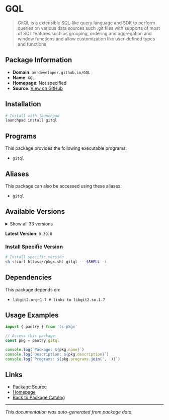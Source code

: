 # GQL

> GitQL is a extensible SQL-like query language and SDK to perform queries on various data sources such .git files with supports of most of SQL features such as grouping, ordering and aggregation and window functions and allow customization like user-defined types and functions

## Package Information

- **Domain**: `amrdeveloper.github.io/GQL`
- **Name**: `GQL`
- **Homepage**: Not specified
- **Source**: [View on GitHub](https://github.com/pkgxdev/pantry/tree/main/projects/amrdeveloper.github.io/GQL/package.yml)

## Installation

```bash
# Install with launchpad
launchpad install gitql
```

## Programs

This package provides the following executable programs:

- `gitql`

## Aliases

This package can also be accessed using these aliases:

- `gitql`

## Available Versions

<details>
<summary>Show all 33 versions</summary>

- `0.39.0`, `0.38.0`, `0.37.0`, `0.36.0`, `0.35.0`
- `0.34.0`, `0.33.0`, `0.32.0`, `0.31.0`, `0.30.0`
- `0.29.1`, `0.28.0`, `0.27.0`, `0.26.0`, `0.25.0`
- `0.24.0`, `0.23.0`, `0.22.1`, `0.22.0`, `0.21.0`
- `0.20.0`, `0.19.1`, `0.19.0`, `0.18.0`, `0.17.0`
- `0.16.0`, `0.15.0`, `0.14.0`, `0.13.0`, `0.12.0`
- `0.11.0`, `0.10.0`, `0.9.0`

</details>

**Latest Version**: `0.39.0`

### Install Specific Version

```bash
# Install specific version
sh <(curl https://pkgx.sh) gitql -- $SHELL -i
```

## Dependencies

This package depends on:

- `libgit2.org~1.7 # links to libgit2.so.1.7`

## Usage Examples

```typescript
import { pantry } from 'ts-pkgx'

// Access this package
const pkg = pantry.gitql

console.log(`Package: ${pkg.name}`)
console.log(`Description: ${pkg.description}`)
console.log(`Programs: ${pkg.programs.join(', ')}`)
```

## Links

- [Package Source](https://github.com/pkgxdev/pantry/tree/main/projects/amrdeveloper.github.io/GQL/package.yml)
- [Homepage](#)
- [Back to Package Catalog](../package-catalog.md)

---

*This documentation was auto-generated from package data.*
